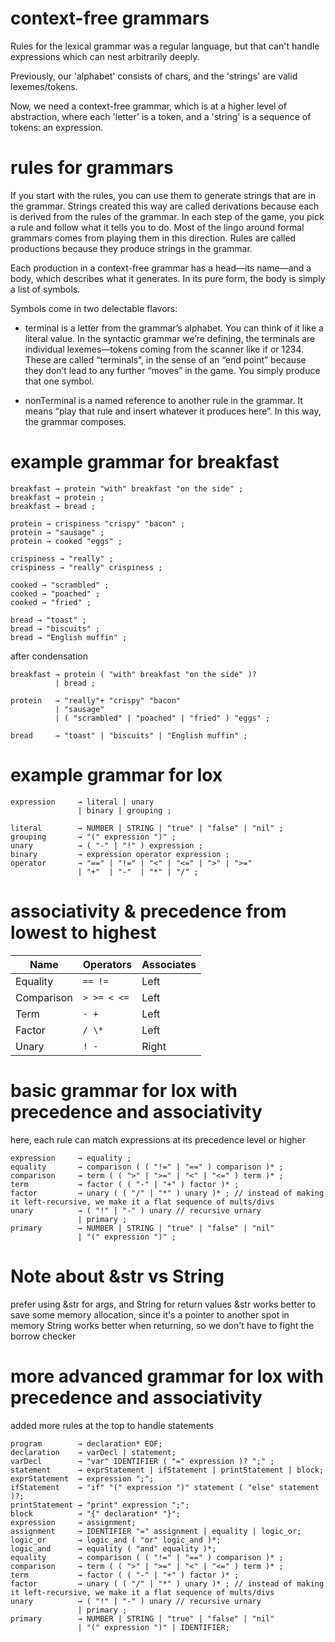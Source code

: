 # context-free grammars

Rules for the lexical grammar was a regular language, but that can't handle expressions which can nest arbitrarily deeply.

Previously, our 'alphabet' consists of chars, and the 'strings' are valid lexemes/tokens.

Now, we need a context-free grammar, which is at a higher level of abstraction, where each 'letter' is a token, and a 'string' is a sequence of tokens: an expression.

# rules for grammars

If you start with the rules, you can use them to generate strings that are in the grammar.
Strings created this way are called derivations because each is derived from the rules of the grammar.
In each step of the game, you pick a rule and follow what it tells you to do.
Most of the lingo around formal grammars comes from playing them in this direction.
Rules are called productions because they produce strings in the grammar.

Each production in a context-free grammar has a head—its name—and a body, which describes what it generates.
In its pure form, the body is simply a list of symbols.

Symbols come in two delectable flavors:

- terminal is a letter from the grammar’s alphabet.
  You can think of it like a literal value.
  In the syntactic grammar we’re defining, the terminals are individual lexemes—tokens coming from the scanner like if or 1234.
  These are called “terminals”, in the sense of an “end point” because they don’t lead to any further “moves” in the game.
  You simply produce that one symbol.

- nonTerminal is a named reference to another rule in the grammar.
  It means “play that rule and insert whatever it produces here”.
  In this way, the grammar composes.

# example grammar for breakfast

```
breakfast → protein "with" breakfast "on the side" ;
breakfast → protein ;
breakfast → bread ;

protein → crispiness "crispy" "bacon" ;
protein → "sausage" ;
protein → cooked "eggs" ;

crispiness → "really" ;
crispiness → "really" crispiness ;

cooked → "scrambled" ;
cooked → "poached" ;
cooked → "fried" ;

bread → "toast" ;
bread → "biscuits" ;
bread → "English muffin" ;
```

after condensation

```
breakfast → protein ( "with" breakfast "on the side" )?
          | bread ;

protein   → "really"+ "crispy" "bacon"
          | "sausage"
          | ( "scrambled" | "poached" | "fried" ) "eggs" ;

bread     → "toast" | "biscuits" | "English muffin" ;
```

# example grammar for lox

```
expression     → literal | unary
               | binary | grouping ;

literal        → NUMBER | STRING | "true" | "false" | "nil" ;
grouping       → "(" expression ")" ;
unary          → ( "-" | "!" ) expression ;
binary         → expression operator expression ;
operator       → "==" | "!=" | "<" | "<=" | ">" | ">="
               | "+"  | "-"  | "*" | "/" ;
```

# associativity & precedence from lowest to highest

| Name       | Operators   | Associates |
| ---------- | ----------- | ---------- |
| Equality   | `== !=`     | Left       |
| Comparison | `> >= < <=` | Left       |
| Term       | `- +`       | Left       |
| Factor     | `/ \*`      | Left       |
| Unary      | `! -`       | Right      |

# basic grammar for lox with precedence and associativity

here, each rule can match expressions at its precedence level or higher

```
expression     → equality ;
equality       → comparison ( ( "!=" | "==" ) comparison )* ;
comparison     → term ( ( ">" | ">=" | "<" | "<=" ) term )* ;
term           → factor ( ( "-" | "+" ) factor )* ;
factor         → unary ( ( "/" | "*" ) unary )* ; // instead of making it left-recursive, we make it a flat sequence of mults/divs
unary          → ( "!" | "-" ) unary // recursive urnary
               | primary ;
primary        → NUMBER | STRING | "true" | "false" | "nil"
               | "(" expression ")" ;
```

# Note about &str vs String

prefer using &str for args, and String for return values
&str works better to save some memory allocation, since it's a pointer to another spot in memory
String works better when returning, so we don't have to fight the borrow checker

# more advanced grammar for lox with precedence and associativity

added more rules at the top to handle statements

```
program        → declaration* EOF;
declaration    → varDecl | statement;
varDecl        → "var" IDENTIFIER ( "=" expression )? ";" ;
statement      → exprStatement | ifStatement | printStatement | block;
exprStatement  → expression ";";
ifStatement    → "if" "(" expression ")" statement ( "else" statement )?;
printStatement → "print" expression ";";
block          → "{" declaration* "}";
expression     → assignment;
assignment     → IDENTIFIER "=" assignment | equality | logic_or;
logic_or       → logic_and ( "or" logic_and )*;
logic_and      → equality ( "and" equality )*;
equality       → comparison ( ( "!=" | "==" ) comparison )* ;
comparison     → term ( ( ">" | ">=" | "<" | "<=" ) term )* ;
term           → factor ( ( "-" | "+" ) factor )* ;
factor         → unary ( ( "/" | "*" ) unary )* ; // instead of making it left-recursive, we make it a flat sequence of mults/divs
unary          → ( "!" | "-" ) unary // recursive urnary
               | primary ;
primary        → NUMBER | STRING | "true" | "false" | "nil"
               | "(" expression ")" | IDENTIFIER;
```
